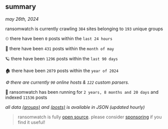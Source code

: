 
## summary
_may 26th, 2024_

ransomwatch is currently crawling `384` sites belonging to `193` unique groups

⏲ there have been `0` posts within the `last 24 hours`

🦈 there have been `431` posts within the `month of may`

🪐 there have been `1296` posts within the `last 90 days`

🏚 there have been `2079` posts within the `year of 2024`

_⚙️ there are currently `90` online hosts & `122` custom parsers._

🦕 ransomwatch has been running for `2 years, 8 months and 20 days` and indexed `11536` posts

_all data  [(groups)](http://ransomwhat.telemetry.ltd/groups) and [(posts)](http://ransomwhat.telemetry.ltd/posts) is available in JSON (updated hourly)_

> ransomwatch is fully [open source](https://github.com/joshhighet/ransomwatch#ransomwatch--). please consider [sponsoring](https://github.com/sponsors/joshhighet) if you find it useful!
